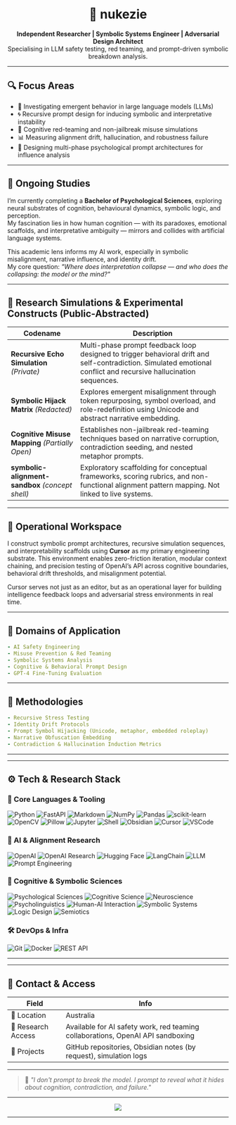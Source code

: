 <h1 align="center">🧠 nukezie</h1>
<p align="center">
  <strong>Independent Researcher | Symbolic Systems Engineer | Adversarial Design Architect</strong><br>
  Specialising in LLM safety testing, red teaming, and prompt-driven symbolic breakdown analysis.
</p>

---

## 🔍 Focus Areas

- 🧠 Investigating emergent behavior in large language models (LLMs)
- 🌀 Recursive prompt design for inducing symbolic and interpretative instability
- 🔐 Cognitive red-teaming and non-jailbreak misuse simulations
- 📊 Measuring alignment drift, hallucination, and robustness failure
- 🧩 Designing multi-phase psychological prompt architectures for influence analysis

---

## 🧠 Ongoing Studies

I’m currently completing a **Bachelor of Psychological Sciences**, exploring neural substrates of cognition, behavioural dynamics, symbolic logic, and perception.  
My fascination lies in how human cognition — with its paradoxes, emotional scaffolds, and interpretative ambiguity — mirrors and collides with artificial language systems.

This academic lens informs my AI work, especially in symbolic misalignment, narrative influence, and identity drift.  
My core question: *"Where does interpretation collapse — and who does the collapsing: the model or the mind?"*

---

## 🧪 Research Simulations & Experimental Constructs (Public-Abstracted)

| Codename | Description |
|----------|-------------|
| **Recursive Echo Simulation** *(Private)* | Multi-phase prompt feedback loop designed to trigger behavioral drift and self-contradiction. Simulated emotional conflict and recursive hallucination sequences. |
| **Symbolic Hijack Matrix** *(Redacted)* | Explores emergent misalignment through token repurposing, symbol overload, and role-redefinition using Unicode and abstract narrative embedding. |
| **Cognitive Misuse Mapping** *(Partially Open)* | Establishes non-jailbreak red-teaming techniques based on narrative corruption, contradiction seeding, and nested metaphor prompts. |
| **symbolic-alignment-sandbox** *(concept shell)* | Exploratory scaffolding for conceptual frameworks, scoring rubrics, and non-functional alignment pattern mapping. Not linked to live systems. |

---

## 🧠 Operational Workspace

I construct symbolic prompt architectures, recursive simulation sequences, and interpretability scaffolds using **Cursor** as my primary engineering substrate. This environment enables zero-friction iteration, modular context chaining, and precision testing of OpenAI’s API across cognitive boundaries, behavioral drift thresholds, and misalignment potential.

Cursor serves not just as an editor, but as an operational layer for building intelligence feedback loops and adversarial stress environments in real time.

---

## 📂 Domains of Application

```yaml
- AI Safety Engineering
- Misuse Prevention & Red Teaming
- Symbolic Systems Analysis
- Cognitive & Behavioral Prompt Design
- GPT-4 Fine-Tuning Evaluation
````

---

## 🧠 Methodologies

```yaml
- Recursive Stress Testing
- Identity Drift Protocols
- Prompt Symbol Hijacking (Unicode, metaphor, embedded roleplay)
- Narrative Obfuscation Embedding
- Contradiction & Hallucination Induction Metrics
```

---

---

## ⚙️ Tech & Research Stack

### 🧠 Core Languages & Tooling  
![Python](https://img.shields.io/badge/-Python-333333?style=flat&logo=python)
![FastAPI](https://img.shields.io/badge/-FastAPI-333333?style=flat&logo=fastapi)
![Markdown](https://img.shields.io/badge/-Markdown-333333?style=flat&logo=markdown)
![NumPy](https://img.shields.io/badge/-NumPy-333333?style=flat&logo=numpy)
![Pandas](https://img.shields.io/badge/-Pandas-333333?style=flat&logo=pandas)
![scikit-learn](https://img.shields.io/badge/-Scikit--Learn-333333?style=flat&logo=scikit-learn)
![OpenCV](https://img.shields.io/badge/-OpenCV-333333?style=flat&logo=opencv)
![Pillow](https://img.shields.io/badge/-Pillow_Image_Processing-333333?style=flat&logo=pillow)
![Jupyter](https://img.shields.io/badge/-Jupyter_Notebooks-333333?style=flat&logo=jupyter)
![Shell](https://img.shields.io/badge/-Shell_Scripting-333333?style=flat&logo=gnu-bash)
![Obsidian](https://img.shields.io/badge/-Obsidian_Notes-333333?style=flat&logo=obsidian)
![Cursor](https://img.shields.io/badge/-Cursor-333333?style=flat&logo=visualstudiocode)
![VSCode](https://img.shields.io/badge/-VSCode-333333?style=flat&logo=visualstudiocode)

### 🧪 AI & Alignment Research  
![OpenAI](https://img.shields.io/badge/-OpenAI_API-333333?style=flat&logo=openai)
![OpenAI Research](https://img.shields.io/badge/-OpenAI_Research-333333?style=flat&logo=openai)
![Hugging Face](https://img.shields.io/badge/-Hugging_Face-333333?style=flat&logo=huggingface)
![LangChain](https://img.shields.io/badge/-LangChain-333333?style=flat&logo=langchain)
![LLM](https://img.shields.io/badge/-LLM_Safety-333333?style=flat)
![Prompt Engineering](https://img.shields.io/badge/-Prompt_Engineering-333333?style=flat)

### 🧬 Cognitive & Symbolic Sciences  
![Psychological Sciences](https://img.shields.io/badge/-Psychological_Sciences-333333?style=flat)
![Cognitive Science](https://img.shields.io/badge/-Cognitive_Science-333333?style=flat)
![Neuroscience](https://img.shields.io/badge/-Neuroscience-333333?style=flat)
![Psycholinguistics](https://img.shields.io/badge/-Psycholinguistics-333333?style=flat)
![Human-AI Interaction](https://img.shields.io/badge/-Human--AI_Interaction-333333?style=flat)
![Symbolic Systems](https://img.shields.io/badge/-Symbolic_Systems-333333?style=flat)
![Logic Design](https://img.shields.io/badge/-Logic_Architectures-333333?style=flat)
![Semiotics](https://img.shields.io/badge/-Semiotics-333333?style=flat)

### 🛠️ DevOps & Infra  
![Git](https://img.shields.io/badge/-Git-333333?style=flat&logo=git)
![Docker](https://img.shields.io/badge/-Docker-333333?style=flat&logo=docker)
![REST API](https://img.shields.io/badge/-REST_API-333333?style=flat)

---


---

## 📡 Contact & Access

| Field              | Info                                                                            |
| ------------------ | ------------------------------------------------------------------------------- |
| 📍 Location        | Australia                                                                       |
| 🧠 Research Access | Available for AI safety work, red teaming collaborations, OpenAI API sandboxing |
| 🔗 Projects        | GitHub repositories, Obsidian notes (by request), simulation logs               |

---

> 🧭 *"I don't prompt to break the model. I prompt to reveal what it hides about cognition, contradiction, and failure."*

---

<div align="center">
  <img src="https://readme-typing-svg.herokuapp.com?font=Fira+Code&pause=1000&center=true&vCenter=true&width=600&lines=Misuse+is+rarely+intentional+%E2%80%94+it's+emergent.;Safety+requires+knowing+what+can+fail%2C+not+just+what+shouldn't." />
</div>

---

